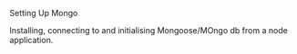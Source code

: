 Setting Up Mongo

Installing, connecting to and initialising Mongoose/MOngo db from a node application.